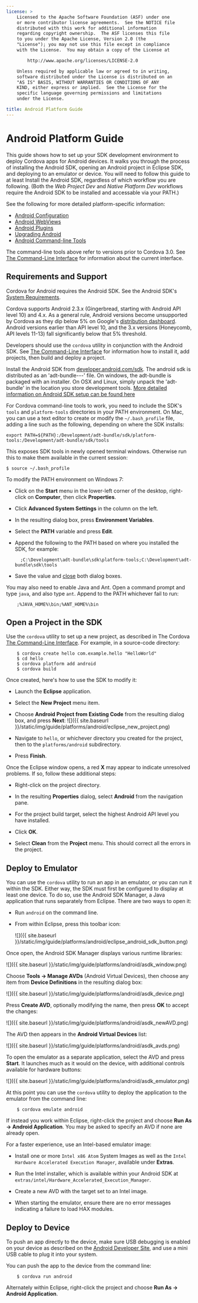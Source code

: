 ```yaml
---
license: >
    Licensed to the Apache Software Foundation (ASF) under one
    or more contributor license agreements.  See the NOTICE file
    distributed with this work for additional information
    regarding copyright ownership.  The ASF licenses this file
    to you under the Apache License, Version 2.0 (the
    "License"); you may not use this file except in compliance
    with the License.  You may obtain a copy of the License at

        http://www.apache.org/licenses/LICENSE-2.0

    Unless required by applicable law or agreed to in writing,
    software distributed under the License is distributed on an
    "AS IS" BASIS, WITHOUT WARRANTIES OR CONDITIONS OF ANY
    KIND, either express or implied.  See the License for the
    specific language governing permissions and limitations
    under the License.

title: Android Platform Guide
---
```


# Android Platform Guide

This guide shows how to set up your SDK development environment to
deploy Cordova apps for Android devices. It walks you through the process
of installing the Android SDK, opening an Android project in Eclipse SDK, 
and deploying to an emulator or device. You will need to follow this guide 
to at least Install the Android SDK, regardless of which workflow you
are following. (Both the _Web Project Dev_ and _Native Platform Dev_ workflows
require the Android SDK to be installed and accessable via your PATH.)

See the following for more detailed platform-specific information:

* [Android Configuration](config.html)
* [Android WebViews](webview.html)
* [Android Plugins](plugin.html)
* [Upgrading Android](upgrading.html)
* [Android Command-line Tools](tools.html)

The command-line tools above refer to versions prior to Cordova 3.0.
See [The Command-Line Interface](../../cli/index.html) for information about the
current interface.

## Requirements and Support

Cordova for Android requires the Android SDK. See the Android SDK's
[System Requirements](http://developer.android.com/sdk/index.html).

Cordova supports Android 2.3.x (Gingerbread, starting with Android API level 10)
and 4.x.  As a general rule, Android versions become unsupported by Cordova as
they dip below 5% on Google's
[distribution dashboard](http://developer.android.com/about/dashboards/index.html).
Android versions earlier than API level 10, and the 3.x versions (Honeycomb,
API levels 11-13) fall significantly below that 5% threshold.

<!--
NOTE, doc said:
- Android 2.1 (Deprecated May 2013)
- Android 3.x (Deprecated May 2013)
-->

Developers should use the `cordova` utility in conjunction with
the Android SDK.  See [The Command-Line Interface](../../cli/index.html) for
information how to install it, add projects, then build and deploy a
project.

Install the Android SDK from
[developer.android.com/sdk](http://developer.android.com/sdk/). The android sdk
is distributed as an 'adt-bundle-<os>-<arch>-<ver>' file.
On windows, the adt-bundle is packaged with an installer.
On OSX and Linux, simply unpack the 'adt-bundle' in the location you store development tools. 
[More detailed information on Android SDK setup can be found here](http://developer.android.com/sdk/installing/bundle.html)


For Cordova command-line tools to work, you need to include the SDK's
`tools` and `platform-tools` directories in your PATH environment.  On
Mac, you can use a text editor to create or modify the
`~/.bash_profile` file, adding a line such as the following, depending
on where the SDK installs:

    export PATH=${PATH}:/Development/adt-bundle/sdk/platform-tools:/Development/adt-bundle/sdk/tools

This exposes SDK tools in newly opened terminal windows. Otherwise run
this to make them available in the current session:

    $ source ~/.bash_profile

To modify the PATH environment on Windows 7:

* Click on the __Start__ menu in the lower-left corner of the desktop,
  right-click on __Computer__, then click __Properties__.

* Click __Advanced System Settings__ in the column on the left.

* In the resulting dialog box, press __Environment Variables__.

* Select the __PATH__ variable and press __Edit__.

* Append the following to the PATH based on where you installed the
  SDK, for example:

        ;C:\Development\adt-bundle\sdk\platform-tools;C:\Development\adt-bundle\sdk\tools

* Save the value and [close](../../../cordova/inappbrowser/inappbrowser.html) both dialog boxes.

You may also need to enable Java and Ant. Open a command prompt and
type `java`, and also type `ant`. Append to the PATH whichever fail to
run:

        ;%JAVA_HOME%\bin;%ANT_HOME%\bin

## Open a Project in the SDK

Use the `cordova` utility to set up a new project, as described in The
Cordova [The Command-Line Interface](../../cli/index.html). For example, in a source-code directory:

        $ cordova create hello com.example.hello "HelloWorld"
        $ cd hello
        $ cordova platform add android
        $ cordova build

Once created, here's how to use the SDK to modify it:

* Launch the __Eclipse__ application.

* Select the __New Project__ menu item.

* Choose __Android Project from Existing Code__ from the resulting dialog box, and press __Next__:
    ![]({{ site.baseurl }}/static/img/guide/platforms/android/eclipse_new_project.png)

* Navigate to `hello`, or whichever directory you created for the project, then to the `platforms/android` subdirectory.

* Press __Finish__.

Once the Eclipse window opens, a red __X__ may appear to indicate
unresolved problems. If so, follow these additional steps:

* Right-click on the project directory.

* In the resulting __Properties__ dialog, select __Android__ from the navigation pane.

* For the project build target, select the highest Android API level you have installed.

* Click __OK__.

* Select __Clean__ from the __Project__ menu. This should correct all the errors in the project.

## Deploy to Emulator

You can use the `cordova` utility to run an app in an emulator, or you
can run it within the SDK.  Either way, the SDK must first be
configured to display at least one device. To do so, use the Android
SDK Manager, a Java application that runs separately from Eclipse.
There are two ways to open it:

* Run `android` on the command line.

* From within Eclipse, press this toolbar icon:

  ![]({{ site.baseurl }}/static/img/guide/platforms/android/eclipse_android_sdk_button.png)

Once open, the Android SDK Manager displays various runtime libraries:

![]({{ site.baseurl }}/static/img/guide/platforms/android/asdk_window.png)

Choose __Tools &rarr; Manage AVDs__ (Android Virtual Devices), then
choose any item from __Device Definitions__ in the resulting dialog
box:

![]({{ site.baseurl }}/static/img/guide/platforms/android/asdk_device.png)

Press __Create AVD__, optionally modifying the name, then press __OK__
to accept the changes:

![]({{ site.baseurl }}/static/img/guide/platforms/android/asdk_newAVD.png)

The AVD then appears in the __Android Virtual Devices__ list:

![]({{ site.baseurl }}/static/img/guide/platforms/android/asdk_avds.png)

To open the emulator as a separate application, select the AVD and
press __Start__. It launches much as it would on the device, with
additional controls available for hardware buttons:

![]({{ site.baseurl }}/static/img/guide/platforms/android/asdk_emulator.png)

At this point you can use the `cordova` utility to deploy the
application to the emulator from the command line:

        $ cordova emulate android

If instead you work within Eclipse, right-click the project and
choose __Run As &rarr; Android Application__. You may be asked to
specify an AVD if none are already open.

For a faster experience, use an Intel-based emulator image:

* Install one or more `Intel x86 Atom` System Images as well as the
  `Intel Hardware Accelerated Execution Manager`, available under
  __Extras__.

* Run the Intel installer, which is available within your Android SDK
  at `extras/intel/Hardware_Accelerated_Execution_Manager`.

* Create a new AVD with the target set to an Intel image.

* When starting the emulator, ensure there are no error messages
  indicating a failure to load HAX modules.

## Deploy to Device

To push an app directly to the device, make sure USB debugging is
enabled on your device as described on the
[Android Developer Site](http://developer.android.com/tools/device.html),
and use a mini USB cable to plug it into your system.

You can push the app to the device from the command line:

        $ cordova run android

Alternately within Eclipse, right-click the project and choose __Run
As &rarr; Android Application__.
